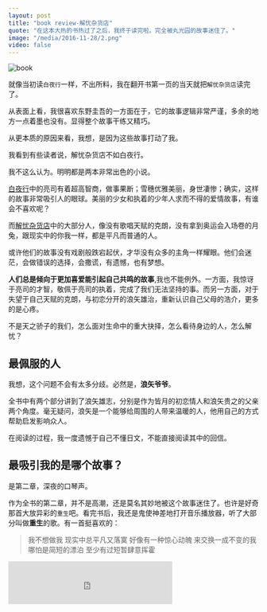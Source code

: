 ```yaml
---
layout: post
title: "book review-解忧杂货店"
quote: "在这本大热的书热过了之后，我终于读完啦。完全被丸光园的故事迷住了。"
image: "/media/2016-11-28/2.png"
video: false
---
```


![book](/media/2016-11-28/1.png)


就像当初读`白夜行`一样，不出所料，我在翻开书第一页的当天就把`解忧杂货店`读完了。

从表面上看，我很喜欢东野圭吾的一方面在于，它的故事逻辑非常严谨，多余的地方一点着墨也没有。显得整个故事干练又精巧。

从更本质的原因来看，我想，是因为这些故事打动了我。

我看到有些读者说，解忧杂货店不如白夜行。

我不这么认为。明明都是两本非常出色的小说。

[白夜行](http://baike.baidu.com/subview/860970/6179274.htm#viewPageContent)中的亮司有着超高智商，做事果断；雪穗优雅美丽，身世凄惨；确实，这样的故事非常吸引人的眼球。美丽的少女和执着的少年人求而不得的爱情故事，有谁会不喜欢呢？

而[解忧杂货店](http://baike.baidu.com/link?url=amSNy8H9LDggxsR46X31TuX_HD1G3y2RoFfFDV8A74JedZ2mgO3_AIpmTQ0B5t8sZW2Lftdqa6nCdqcoxlWhzi1krNAoi2I1_761W1-gjM_)中的大部分人，像没有歌唱天赋的克朗，没有拿到奥运会入场卷的月兔，跟现实中的你我一样，都是平凡而普通的人。

或许他们的故事没有戏剧般跌宕起伏，才华没有众多的主角一样耀眼。他们会迷茫，会做错误的选择，会撒谎，有遗憾，也有梦想。

**人们总是倾向于更加喜爱能引起自己共鸣的故事**,我也不能例外。一方面，我惊讶于亮司的才智，敬佩于亮司的执着，完成了我们无法坚持的事。而另一方面，对于失望于自己天赋的克朗，与初恋分开的浪矢雄治，重新认识自己父母的浩介，更多的是心疼。

不是天之骄子的我们，怎么面对生命中的重大抉择，怎么看待身边的人，怎么解忧？





## 最佩服的人

我想，这个问题不会有太多分歧。必然是，**浪矢爷爷**。

全书中有两个部分讲到了浪矢雄志，分别是作为皆月的初恋情人和浪矢贵之的父亲两个角度。毫无疑问，浪矢是一个能够给周围的人带来温暖的人，他用自己的方式帮助启发影响众人。

在阅读的过程，我一度遗憾于自己不懂日文，不能直接阅读其中的回信。



## 最吸引我的是哪个故事？

是第二章，深夜的口琴声。

作为全书的第二章，并不是高潮，还是莫名其妙地被这个故事迷住了。也许是好奇那首大放异彩的`重生`吧。看完书后，我还是鬼使神差地打开音乐播放器，听了大部分叫做**重生**的歌。有一首挺喜欢的：

>我不想做我
现实中总平凡又落寞
好像有一种惊心动魄
来交换一成不变的我
哪怕是简短的漂泊
至少有过短暂肆意挥霍

<iframe frameborder="no" border="0" marginwidth="0" marginheight="0" width="330" height="86" src="http://music.163.com/outchain/player?type=2&id=29710870&auto=1&height=66"></iframe>


